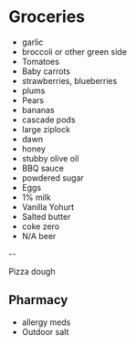 
# Groceries

- garlic
- broccoli or other green side
- Tomatoes
- Baby carrots
- strawberries, blueberries
- plums
- Pears
- bananas
- cascade pods
- large ziplock
- dawn
- honey
- stubby olive oil
- BBQ sauce
- powdered sugar
- Eggs
- 1% milk
- Vanilla Yohurt
- Salted butter
- coke zero
- N/A beer

--

Pizza dough

## Pharmacy

- allergy meds
- Outdoor salt

